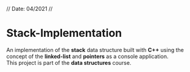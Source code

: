 // Date: 04/2021 //
# Stack-Implementation
An implementation of the **stack** data structure built with **C++** using the concept of the **linked-list** and **pointers** as a console application.<br>
This project is part of the **data structures** course.
